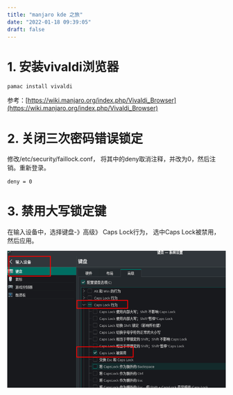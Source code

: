 ```yaml
---
title: "manjaro kde 之旅"
date: "2022-01-18 09:39:05"
draft: false
---
```


# 1. 安装vivaldi浏览器
```
pamac install vivaldi
```
参考：[https://wiki.manjaro.org/index.php/Vivaldi_Browser](https://wiki.manjaro.org/index.php/Vivaldi_Browser)


# 2. 关闭三次密码错误锁定
修改/etc/security/faillock.conf， 将其中的deny取消注释，并改为0，然后注销。重新登录。
```
deny = 0
```


# 3. 禁用大写锁定键
在输入设备中，选择键盘-》高级》 Caps Lock行为， 选中Caps Lock被禁用， 然后应用。<br />

![](2022-10-29-20-06-37.png)